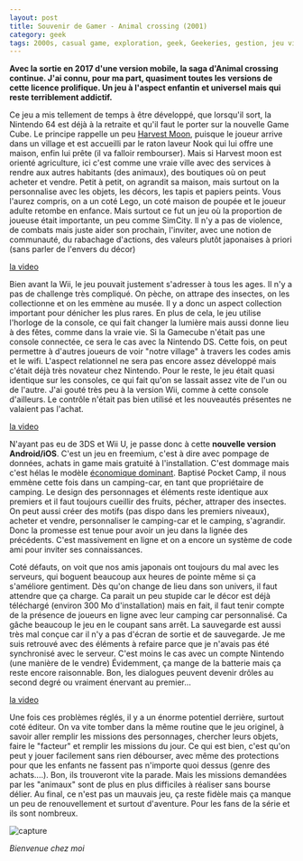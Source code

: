 ```yaml
---
layout: post
title: Souvenir de Gamer - Animal crossing (2001)
category: geek
tags: 2000s, casual game, exploration, geek, Geekeries, gestion, jeu video, Nintendo DS, retrogaming
---
```

**Avec la sortie en 2017 d'une version mobile, la saga d'Animal crossing continue. J'ai connu, pour ma part, quasiment toutes les versions de cette licence prolifique. Un jeu à l'aspect enfantin et universel mais qui reste terriblement addictif.**

Ce jeu a mis tellement de temps à être développé, que lorsqu'il sort, la Nintendo 64 est déjà à la retraite et qu'il faut le porter sur la nouvelle Game Cube. Le principe rappelle un peu <a href="https://cheziceman.wordpress.com/2017/05/02/souvenir-de-gamer-harvest-moon/">Harvest Moon</a>, puisque le joueur arrive dans un village et est accueilli par le raton laveur Nook qui lui offre une maison, enfin lui prête (il va falloir rembourser). Mais si Harvest moon est orienté agriculture, ici c'est comme une vraie ville avec des services à rendre aux autres habitants (des animaux), des boutiques où on peut acheter et vendre. Petit à petit, on agrandit sa maison, mais surtout on la personnalise avec les objets, les décors, les tapis et papiers peints. Vous l'aurez compris, on a un coté Lego, un coté maison de poupée et le joueur adulte retombe en enfance. Mais surtout ce fut un jeu où la proportion de joueuse était importante, un peu comme SimCity. Il n'y a pas de violence, de combats mais juste aider son prochain, l'inviter, avec une notion de communauté, du rabachage d'actions, des valeurs plutôt japonaises à priori (sans parler de l'envers du décor)

[la video](https://www.youtube.com/watch?v=Z_tnpg89G_Y)

Bien avant la Wii, le jeu pouvait justement s'adresser à tous les ages. Il n'y a pas de challenge très compliqué. On pèche, on attrape des insectes, on les collectionne et on les emmène au musée. Il y a donc un aspect collection important pour dénicher les plus rares. En plus de cela, le jeu utilise l'horloge de la console, ce qui fait changer la lumière mais aussi donne lieu à des fêtes, comme dans la vraie vie. Si la Gamecube n'était pas une console connectée, ce sera le cas avec la Nintendo DS. Cette fois, on peut permettre à d'autres joueurs de voir "notre village" à travers les codes amis et le wifi. L'aspect relationnel ne sera pas encore assez développé mais c'était déjà très novateur chez Nintendo. Pour le reste, le jeu était quasi identique sur les consoles, ce qui fait qu'on se lassait assez vite de l'un ou de l'autre. J'ai gouté très peu à la version Wii, comme à cette console d'ailleurs. Le contrôle n'était pas bien utilisé et les nouveautés présentes ne valaient pas l'achat.

[la video](https://www.youtube.com/watch?v=WNs5YKUXYJ8)

N'ayant pas eu de 3DS et Wii U, je passe donc à cette **nouvelle version Android/iOS**. C'est un jeu en freemium, c'est à dire avec pompage de données, achats in game mais gratuité à l'installation. C'est dommage mais c'est hélas le modèle <a href="https://cheziceman.wordpress.com/2017/01/15/jeu-mobile-comment-le-freemium-tue-le-jeu-video/">économique dominant</a>. Baptisé Pocket Camp, il nous emmène cette fois dans un camping-car, en tant que propriétaire de camping. Le design des personnages et éléments reste identique aux premiers et il faut toujours cueillir des fruits, pécher, attraper des insectes. On peut aussi créer des motifs (pas dispo dans les premiers niveaux), acheter et vendre, personnaliser le camping-car et le camping, s'agrandir. Donc la promesse est tenue pour avoir un jeu dans la lignée des précédents. C'est massivement en ligne et on a encore un système de code ami pour inviter ses connaissances.

Coté défauts, on voit que nos amis japonais ont toujours du mal avec les serveurs, qui boguent beaucoup aux heures de pointe même si ça s'améliore gentiment. Dès qu'on change de lieu dans son univers, il faut attendre que ça charge. Ca parait un peu stupide car le décor est déjà téléchargé (environ 300 Mo d'installation) mais en fait, il faut tenir compte de la présence de joueurs en ligne avec leur camping car personnalisé. Ca gâche beaucoup le jeu en le coupant sans arrêt. La sauvegarde est aussi très mal conçue car il n'y a pas d'écran de sortie et de sauvegarde. Je me suis retrouvé avec des éléments à refaire parce que je n'avais pas été synchronisé avec le serveur. C'est moins le cas avec un compte Nintendo (une manière de le vendre) Évidemment, ça mange de la batterie mais ça reste encore raisonnable. Bon, les dialogues peuvent devenir drôles au second degré ou vraiment énervant au premier...

[la video](https://www.youtube.com/watch?v=Dr2wXiwgNd0)

Une fois ces problèmes réglés, il y a un énorme potentiel derrière, surtout coté éditeur. On va vite tomber dans la même routine que le jeu originel, à savoir aller remplir les missions des personnages, chercher leurs objets, faire le "facteur" et remplir les missions du jour. Ce qui est bien, c'est qu'on peut y jouer facilement sans rien débourser, avec même des protections pour que les enfants ne fassent pas n'importe quoi dessus (genre des achats....). Bon, ils trouveront vite la parade. Mais les missions demandées par les "animaux" sont de plus en plus difficiles à réaliser sans bourse délier. Au final, ce n'est pas un mauvais jeu, ça reste fidèle mais ça manque un peu de renouvellement et surtout d'aventure. Pour les fans de la série et ils sont nombreux.

![capture](https://cheziceman.files.wordpress.com/2017/11/screenshot_2017-11-28-19-18-19-466_com-nintendo-zaca.png)

*Bienvenue chez moi*
